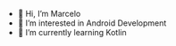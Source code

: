 - 👋 Hi, I’m Marcelo
- 👀 I’m interested in Android Development
- 🌱 I’m currently learning Kotlin


<!---
marceloccosta/marceloccosta is a ✨ special ✨ repository because its `README.md` (this file) appears on your GitHub profile.
You can click the Preview link to take a look at your changes.
--->
